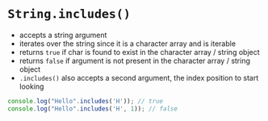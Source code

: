 # `String.includes()`

- accepts a string argument
- iterates over the string since it is a character array and is iterable
- returns `true` if char is found to exist in the character array / string object
- returns `false` if argument is not present in the character array / string object
- `.includes()` also accepts a second argument, the index position to start looking

```JavaScript
console.log("Hello".includes('H')); // true
console.log("Hello".includes('H', 1)); // false
```